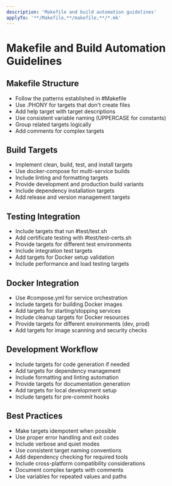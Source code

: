 ```yaml
---
description: 'Makefile and build automation guidelines'
applyTo: '**/Makefile,**/makefile,**/*.mk'
---
```


# Makefile and Build Automation Guidelines

## Makefile Structure

- Follow the patterns established in #Makefile
- Use .PHONY for targets that don't create files
- Add help target with target descriptions
- Use consistent variable naming (UPPERCASE for constants)
- Group related targets logically
- Add comments for complex targets

## Build Targets

- Implement clean, build, test, and install targets
- Use docker-compose for multi-service builds
- Include linting and formatting targets
- Provide development and production build variants
- Include dependency installation targets
- Add release and version management targets

## Testing Integration

- Include targets that run #test/test.sh
- Add certificate testing with #test/test-certs.sh
- Provide targets for different test environments
- Include integration test targets
- Add targets for Docker setup validation
- Include performance and load testing targets

## Docker Integration

- Use #compose.yml for service orchestration
- Include targets for building Docker images
- Add targets for starting/stopping services
- Include cleanup targets for Docker resources
- Provide targets for different environments (dev, prod)
- Add targets for image scanning and security checks

## Development Workflow

- Include targets for code generation if needed
- Add targets for dependency management
- Include formatting and linting automation
- Provide targets for documentation generation
- Add targets for local development setup
- Include targets for pre-commit hooks

## Best Practices

- Make targets idempotent when possible
- Use proper error handling and exit codes
- Include verbose and quiet modes
- Use consistent target naming conventions
- Add dependency checking for required tools
- Include cross-platform compatibility considerations
- Document complex targets with comments
- Use variables for repeated values and paths
